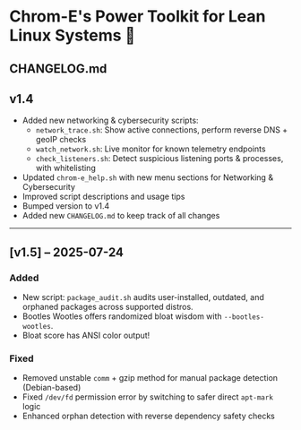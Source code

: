 # Chrom-E's Power Toolkit for Lean Linux Systems 🐧
## CHANGELOG.md

## v1.4
- Added new networking & cybersecurity scripts:
  - `network_trace.sh`: Show active connections, perform reverse DNS + geoIP checks
  - `watch_network.sh`: Live monitor for known telemetry endpoints
  - `check_listeners.sh`: Detect suspicious listening ports & processes, with whitelisting
- Updated `chrom-e_help.sh` with new menu sections for Networking & Cybersecurity
- Improved script descriptions and usage tips
- Bumped version to v1.4
- Added new `CHANGELOG.md` to keep track of all changes

---

## [v1.5] – 2025-07-24
### Added
- New script: `package_audit.sh` audits user-installed, outdated, and orphaned packages across supported distros.
- Bootles Wootles offers randomized bloat wisdom with `--bootles-wootles`.
- Bloat score has ANSI color output!

### Fixed
- Removed unstable `comm` + gzip method for manual package detection (Debian-based)
- Fixed `/dev/fd` permission error by switching to safer direct `apt-mark` logic
- Enhanced orphan detection with reverse dependency safety checks

